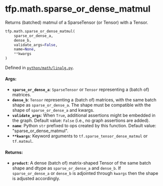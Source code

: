 <div itemscope itemtype="http://developers.google.com/ReferenceObject">
<meta itemprop="name" content="tfp.math.sparse_or_dense_matmul" />
<meta itemprop="path" content="Stable" />
</div>

# tfp.math.sparse_or_dense_matmul

Returns (batched) matmul of a SparseTensor (or Tensor) with a Tensor.

``` python
tfp.math.sparse_or_dense_matmul(
    sparse_or_dense_a,
    dense_b,
    validate_args=False,
    name=None,
    **kwargs
)
```



Defined in [`python/math/linalg.py`](https://github.com/tensorflow/probability/tree/master/tensorflow_probability/python/math/linalg.py).

<!-- Placeholder for "Used in" -->


#### Args:

* <b>`sparse_or_dense_a`</b>: `SparseTensor` or `Tensor` representing a (batch of)
  matrices.
* <b>`dense_b`</b>: `Tensor` representing a (batch of) matrices, with the same batch
  shape as `sparse_or_dense_a`. The shape must be compatible with the shape
  of `sparse_or_dense_a` and kwargs.
* <b>`validate_args`</b>: When `True`, additional assertions might be embedded in the
  graph.
  Default value: `False` (i.e., no graph assertions are added).
* <b>`name`</b>: Python `str` prefixed to ops created by this function.
  Default value: "sparse_or_dense_matmul".
* <b>`**kwargs`</b>: Keyword arguments to `tf.sparse_tensor_dense_matmul` or
  `tf.matmul`.


#### Returns:

* <b>`product`</b>: A dense (batch of) matrix-shaped Tensor of the same batch shape and
dtype as `sparse_or_dense_a` and `dense_b`. If `sparse_or_dense_a` or
`dense_b` is adjointed through `kwargs` then the shape is adjusted
accordingly.